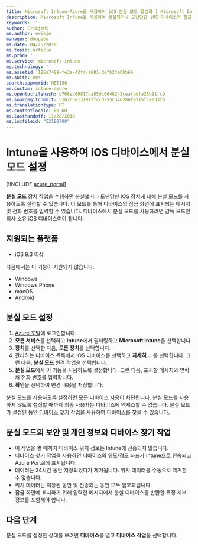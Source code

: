 ```yaml
---
title: Microsoft Intune-Azure를 사용하여 iOS 분실 모드 활성화 | Microsoft Docs
description: Microsoft Intune을 사용하여 분실되거나 도난당한 iOS 디바이스의 잠금 화면에서 표시하는 메시지를 사용자 지정하기 위해 분실 모드를 켜거나 시작합니다. 그리고 분실 모드 작업을 사용하는 경우 보안 및 개인 정보 취급 방침에 대한 세부 정보를 가져옵니다.
keywords: ''
author: ErikjeMS
ms.author: erikje
manager: dougeby
ms.date: 04/25/2018
ms.topic: article
ms.prod: ''
ms.service: microsoft-intune
ms.technology: ''
ms.assetid: 126a7489-fe3e-43fd-a681-defb2fe0bb66
ms.suite: ems
search.appverid: MET150
ms.custom: intune-azure
ms.openlocfilehash: b708ed69817ca85dc6648242ceafbdfa25b91fc9
ms.sourcegitcommit: 51b763e131917fccd255c346286fa515fcee33f0
ms.translationtype: HT
ms.contentlocale: ko-KR
ms.lasthandoff: 11/20/2018
ms.locfileid: "52180700"
---
```

# <a name="enable-lost-mode-on-ios-devices-with-intune"></a>Intune을 사용하여 iOS 디바이스에서 분실 모드 설정

[!INCLUDE [azure_portal](./includes/azure_portal.md)]

**분실 모드** 장치 작업을 수행하면 분실했거나 도난당한 iOS 장치에 대해 분실 모드를 사용하도록 설정할 수 있습니다. 이 모드를 통해 디바이스의 잠금 화면에 표시되는 메시지 및 전화 번호를 입력할 수 있습니다. 디바이스에서 분실 모드를 사용하려면 감독 모드인 회사 소유 iOS 디바이스여야 합니다.

## <a name="supported-platforms"></a>지원되는 플랫폼

- iOS 9.3 이상

다음에서는 이 기능이 지원되지 않습니다. 
- Windows
- Windows Phone
- macOS
- Android

## <a name="enable-lost-mode"></a>분실 모드 설정

1. [Azure 포털](https://portal.azure.com)에 로그인합니다.
2. **모든 서비스**를 선택하고 **Intune**에서 필터링하고 **Microsoft Intune**을 선택합니다.
3. **장치**를 선택한 다음, **모든 장치**를 선택합니다.
4. 관리하는 디바이스 목록에서 iOS 디바이스를 선택하고 **자세히...** 를 선택합니다. 그런 다음, **분실 모드** 원격 작업을 선택합니다.
5. **분실 모드**에서 이 기능을 사용하도록 설정합니다. 그런 다음, 표시할 메시지와 연락처 전화 번호를 입력합니다.
6. **확인**을 선택하여 변경 내용을 저장합니다.

분실 모드를 사용하도록 설정하면 모든 디바이스 사용이 차단됩니다. 분실 모드를 사용하지 않도록 설정할 때까지 최종 사용자는 디바이스에 액세스할 수 없습니다. 분실 모드가 설정된 동안 [디바이스 찾기](device-locate.md) 작업을 사용하여 디바이스를 찾을 수 있습니다.

## <a name="security-and-privacy-information-for-the-lost-mode-and-locate-device-actions"></a>분실 모드의 보안 및 개인 정보와 디바이스 찾기 작업
- 이 작업을 켤 때까지 디바이스 위치 정보는 Intune에 전송되지 않습니다.
- 디바이스 찾기 작업을 사용하면 디바이스의 위도/경도 좌표가 Intune으로 전송되고 Azure Portal에 표시됩니다.
- 데이터는 24시간 동안 저장되었다가 제거됩니다. 위치 데이터를 수동으로 제거할 수 없습니다.
- 위치 데이터는 저장된 동안 및 전송되는 동안 모두 암호화됩니다.
- 잠금 화면에 표시하기 위해 입력한 메시지에서 분실 디바이스를 반환할 특정 세부 정보를 포함해야 합니다.

## <a name="next-steps"></a>다음 단계

분실 모드를 설정한 상태를 보려면 **디바이스**를 열고 **디바이스 작업**을 선택합니다.